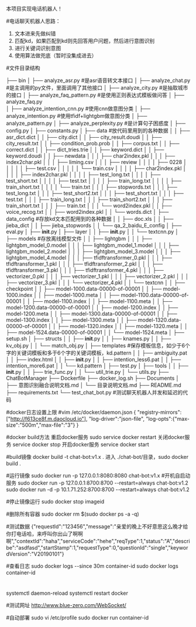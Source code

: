 本项目实现电话机器人！

#电话聊天机器人思路：
1. 文本进来先做纠错
2. 匹配kd，如果匹配到kd则先回答用户问题，然后进行意图识别
3. 进行关键词识别意图
4. 使用算法做兜底（暂时没集成进去）

#文件目录结构

├── bin
│   ├── analyze_asr.py              #是asr语音转文本接口
│   ├── analyze_chat.py             #是主调用的py文件，里面调用了其他接口
│   ├── analyze_city.py             #是抽取城市的接口
│   ├── analyze_faq_pattern.py      #是使用正则表达式模板做问答
│   ├── analyze_faq.py              
│   ├── analyze_intention_cnn.py    #使用cnn做意图分类
│   ├── analyze_intention.py        #使用tfidf+lightgbm做意图分类
│   ├── analyze_pattern.py
│   ├── analyze_perplexity.py       #是计算句子困惑度
│   ├── config.py
│   ├── constants.py
│   ├── data                         #放代码里用到的各种数据
│   │   ├── asr_dict.dict
│   │   ├── city.dict
│   │   ├── city_result.doudi
│   │   ├── city_result.txt
│   │   ├── condition_prob.prob
│   │   ├── corpus.txt
│   │   ├── correct.dict
│   │   ├── dict_tries.trie
│   │   ├── keyword.dict
│   │   ├── keyword.doudi
│   │   ├── newdata
│   │   │   ├── char2index.pkl
│   │   │   ├── index2char.pkl
│   │   │   ├── liming.csv
│   │   │   ├── review
│   │   │   │   ├── 0228
│   │   │   │   │   ├── test.csv
│   │   │   │   │   └── train.csv
│   │   │   │   ├── char2index.pkl
│   │   │   │   ├── index2char.pkl
│   │   │   │   ├── test_long.txt
│   │   │   │   ├── test_short.txt
│   │   │   │   ├── test.txt
│   │   │   │   ├── train_long.txt
│   │   │   │   ├── train_short.txt
│   │   │   │   └── train.txt
│   │   │   ├── stopwords.txt
│   │   │   ├── test_long.txt
│   │   │   ├── test_short2.txt
│   │   │   ├── test_short.txt
│   │   │   ├── test.txt
│   │   │   ├── train_long.txt
│   │   │   ├── train_short2.txt
│   │   │   ├── train_short.txt
│   │   │   ├── train.txt
│   │   │   └── word2index.pkl
│   │   ├── voice_recog.txt
│   │   ├── word2index.pkl
│   │   └── words.dict
│   ├── data_config                     #存放kd文本匹配用到的各种数据
│   │   ├── doc.xls
│   │   ├── jieba_dict
│   │   ├── jieba_stopwords
│   │   └── qa_2_baidu_E_config
│   ├── eval.py
│   ├── __init__.py
│   ├── layer
│   │   ├── __init__.py
│   │   └── textcnn.py 
│   ├── models                          #存放离线模型文件
│   │   ├── lightgbm
│   │   │   ├── lightgbm_model_0.model
│   │   │   ├── lightgbm_model_1.model
│   │   │   ├── lightgbm_model_2.model
│   │   │   ├── lightgbm_model_3.model
│   │   │   ├── lightgbm_model_4.model
│   │   │   ├── tfidftransformer_0.pkl
│   │   │   ├── tfidftransformer_1.pkl
│   │   │   ├── tfidftransformer_2.pkl
│   │   │   ├── tfidftransformer_3.pkl
│   │   │   ├── tfidftransformer_4.pkl
│   │   │   ├── vectorizer_0.pkl
│   │   │   ├── vectorizer_1.pkl
│   │   │   ├── vectorizer_2.pkl
│   │   │   ├── vectorizer_3.pkl
│   │   │   └── vectorizer_4.pkl
│   │   └── textcnn
│   │       ├── checkpoint
│   │       ├── model-1000.data-00000-of-00001
│   │       ├── model-1000.index
│   │       ├── model-1000.meta
│   │       ├── model-1100.data-00000-of-00001
│   │       ├── model-1100.index
│   │       ├── model-1100.meta
│   │       ├── model-1200.data-00000-of-00001
│   │       ├── model-1200.index
│   │       ├── model-1200.meta
│   │       ├── model-1300.data-00000-of-00001
│   │       ├── model-1300.index
│   │       ├── model-1300.meta
│   │       ├── model-1320.data-00000-of-00001
│   │       ├── model-1320.index
│   │       ├── model-1320.meta
│   │       ├── model-1524.data-00000-of-00001
│   │       └── model-1524.meta
│   ├── setup.sh
│   ├── structs
│   │   ├── __init__.py
│   │   ├── knames.py
│   │   ├── kv_obj.py
│   │   └── match_obj.py
│   ├── templates                                    #保存模板信息，如少于6个字的关键词模板和多于6个字的关键词模板，kd.pattern
│   │   ├── ambiguity.pat
│   │   ├── index.html
│   │   ├── __init__.py
│   │   ├── intention_less6.pat
│   │   ├── intention_more6.pat
│   │   └── kd.pattern
│   ├── test.py
│   ├── tools
│   │   ├── __init__.py
│   │   ├── trie_func.py
│   │   └── util_trie.py
│   └── utils.py
├── ChatBotManager
├── Dockerfile
├── docker_log.sh
├── Documents
│   ├── 意图识别融合说明文档.md
│   └── 目录说明文档.md
├── README.md
├── requirements.txt
└── test_chat_bot.py             #测试聊天机器人并发和延迟的代码


#docker日志设置上限
#vim /etc/docker/daemon.json
{
"registry-mirrors":["http://f613ce8f.m.daocloud.io"],
"log-driver":"json-file",
"log-opts":{"max-size":"500m","max-file":"3"}
}

#docker build方法
重启docker服务  sudo service docker restart
关闭docker服务  service docker stop
开启docker服务  service docker start

#build镜像
docker build -t chat-bot:v1.x .
进入 ./chat-bot/目录，sudo docker build .

#运行镜像
sudo docker run -p 127.0.0.1:8080:8080 chat-bot:v1.x
#开机自启动服务
sudo docker run -p 127.0.0.1:8700:8700 --restart=always chat-bot:v1.2
sudo docker run -d -p 10.1.71.252:8700:8700 --restart=always chat-bot:v1.2

#停止镜像运行
sudo docker stop imageid

#删除所有容器
sudo docker rm $(sudo docker ps -a -q)

#测试数据
{"requestId":"123456","message":"亲爱的晚上不好意思这么晚才给你打电话哈，来呼叫你出山了啊啊啊","contextId":"haha","serviceCode":"hehe","reqType":1,"status":"A","describe":"asdfasd","startStamp":1,"requestType":0,"questionId":"single","keywordVersion":"V20190101"}

#查看日志
sudo docker logs --since 30m container-id
sudo docker logs container-id

#
systemctl daemon-reload
systemctl restart docker

#测试网址
http://www.blue-zero.com/WebSocket/

#自动部署
sudo vi /etc/profile
sudo docker run container-id
